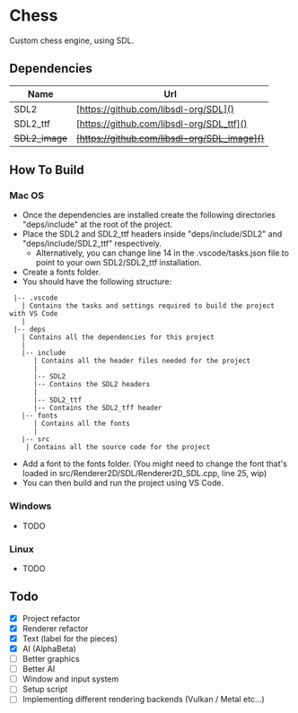 # Chess
Custom chess engine, using SDL.

## Dependencies
| Name | Url |
| ---- | --- |
| SDL2 | [https://github.com/libsdl-org/SDL]() |
| SDL2_ttf | [https://github.com/libsdl-org/SDL_ttf]() |
| ~~SDL2_image~~ | ~~[https://github.com/libsdl-org/SDL_image]()~~ |


## How To Build
### Mac OS
* Once the dependencies are installed create the following directories "deps/include" at the root of the project.
* Place the SDL2 and SDL2_ttf headers inside "deps/include/SDL2" and "deps/include/SDL2_ttf" respectively.
    * Alternatively, you can change line 14 in the .vscode/tasks.json file to point to your own SDL2/SDL2_ttf installation.
* Create a fonts folder.
* You should have the following structure:
```
 |-- .vscode
   | Contains the tasks and settings required to build the project with VS Code
   |
 |-- deps
   | Contains all the dependencies for this project
   |
   |-- include
      | Contains all the header files needed for the project
      |
      |-- SDL2
      |-- Contains the SDL2 headers
      |
      |-- SDL2_ttf
      |-- Contains the SDL2_tff header
   |-- fonts
      | Contains all the fonts
      |
   |-- src
    | Contains all the source code for the project

```
* Add a font to the fonts folder. (You might need to change the font that's loaded in src/Renderer2D/SDL/Renderer2D_SDL.cpp, line 25, wip)
* You can then build and run the project using VS Code.

### Windows
* TODO

### Linux
* TODO

## Todo
- [x] Project refactor
- [x] Renderer refactor
- [x] Text (label for the pieces)
- [x] AI (AlphaBeta)
- [ ] Better graphics
- [ ] Better AI
- [ ] Window and input system
- [ ] Setup script
- [ ] Implementing different rendering backends (Vulkan / Metal etc...)